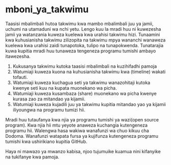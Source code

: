 # mboni_ya_takwimu
Taasisi mbalimbali hutoa takwimu kwa mambo mbalimbali juu ya jamii, uchumi na utamaduni wa nchi yetu.
Lengo kuu la mradi huu ni kuwezesha jamii ya watanzania kuweza kuelewa kwa urahisi takwimu hizi.
Tunaamini kwa kuhusianisha takwimu zilizopita na takwimu mpya wananchi wanaweza kuelewa kwa urahisi zaidi tunapotoka, tulipo na tunapokwenda.
Tunatarajia kuwa kupitia mradi huu tunaweza tengeneza programu tumishi ambayo itawezesha.
1. Kukusanya takwimu kutoka taasisi mbalimbali na kuzihifadhi pamoja
2. Watumiaji kuweza kuona na kuhusianisha takwimu kwa (timeline) wakati tofauti.
3. Watumiaji kuweza kuchagua seti ya takwimu wanazohitaji kutoka kwenye seti kuu na kupata muonekano wa picha.
4. Watumiaji kuweza kusambaza (share) muonekano wa picha kwenye kurasa zao za mitandao ya kijamii.
5. Watumiaji kuweza kujadili juu ya takwimu kupitia mitandao yao ya kijamii iliyoungwa na programu tumizi hii. 

Mradi huu tutaufanya kwa njia ya programu tumishi ya wazi(open source program). Kwa njia hii mtu yeyote anaweza kuchangia kutengeneza programu hii.
Walengwa hasa wakiwa wanafunzi wa chuo kikuu cha Dodoma. Wanafunzi watapata fursa ya kujifunza kutengeneza programu tumishi kwa ushirikiano kupitia GitHub.

Haya ni mawazo ya mwanzo kabisa, njoo tujumuike kuamua nini kifanyike na tukifanye kwa pamoja. 
